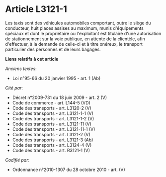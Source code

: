 # Article L3121-1

Les taxis sont des véhicules automobiles comportant, outre le siège du conducteur, huit places assises au maximum, munis
d'équipements spéciaux et dont le propriétaire ou l'exploitant est titulaire d'une autorisation de stationnement sur la voie
publique, en attente de la clientèle, afin d'effectuer, à la demande de celle-ci et à titre onéreux, le transport particulier
des personnes et de leurs bagages.

**Liens relatifs à cet article**

_Anciens textes_:

  - Loi n°95-66 du 20 janvier 1995 - art. 1 (Ab)

_Cité par_:

  - Décret n°2009-731 du 18 juin 2009 - art. 2 (V)
  - Code de commerce - art. L144-5 (VD)
  - Code des transports - art. L3120-2 (V)
  - Code des transports - art. L3121-1-1 (V)
  - Code des transports - art. L3121-1-2 (V)
  - Code des transports - art. L3121-11 (V)
  - Code des transports - art. L3121-11-1 (V)
  - Code des transports - art. L3121-2 (V)
  - Code des transports - art. L3121-3 (Ab)
  - Code des transports - art. L3124-4 (V)
  - Code des transports - art. R3121-1 (V)

_Codifié par_:

  - Ordonnance n°2010-1307 du 28 octobre 2010 - art. (V)
